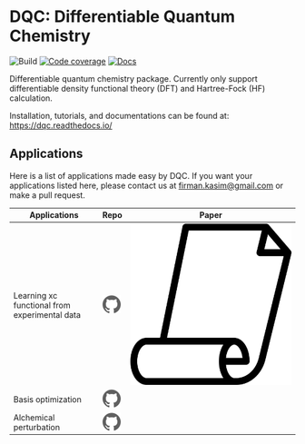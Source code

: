 # DQC: Differentiable Quantum Chemistry

![Build](https://img.shields.io/github/workflow/status/diffqc/dqc/ci?style=flat-square)
[![Code coverage](https://img.shields.io/codecov/c/github/diffqc/dqc?style=flat-square)](https://app.codecov.io/gh/diffqc/dqc)
[![Docs](https://img.shields.io/readthedocs/dqc?style=flat-square)](https://dqc.readthedocs.io/)

Differentiable quantum chemistry package.
Currently only support differentiable density functional theory (DFT)
and Hartree-Fock (HF) calculation.

Installation, tutorials, and documentations can be found at: https://dqc.readthedocs.io/

## Applications

Here is a list of applications made easy by DQC.
If you want your applications listed here, please contact us at firman.kasim@gmail.com
or make a pull request.

<!-- start of readme_appgen.py -->
<!-- Please do not edit this part directly, instead add your application in the readme_appgen.py file -->
| Applications                      | Repo | Paper |
|-----------------------------------|------|-------|
| Learning xc functional from experimental data | [![github](docs/data/readme_icons/github.svg)](https://github.com/mfkasim1/xcnn) | [![Paper](docs/data/readme_icons/paper.svg)](https://arxiv.org/abs/2102.04229) |
| Basis optimization | [![github](docs/data/readme_icons/github.svg)](https://github.com/diffqc/dqc-apps/tree/main/01-basis-opt) |  |
| Alchemical perturbation | [![github](docs/data/readme_icons/github.svg)](https://github.com/diffqc/dqc-apps/tree/main/04-alchemical-perturbation) |  |
<!-- end of readme_appgen.py -->
